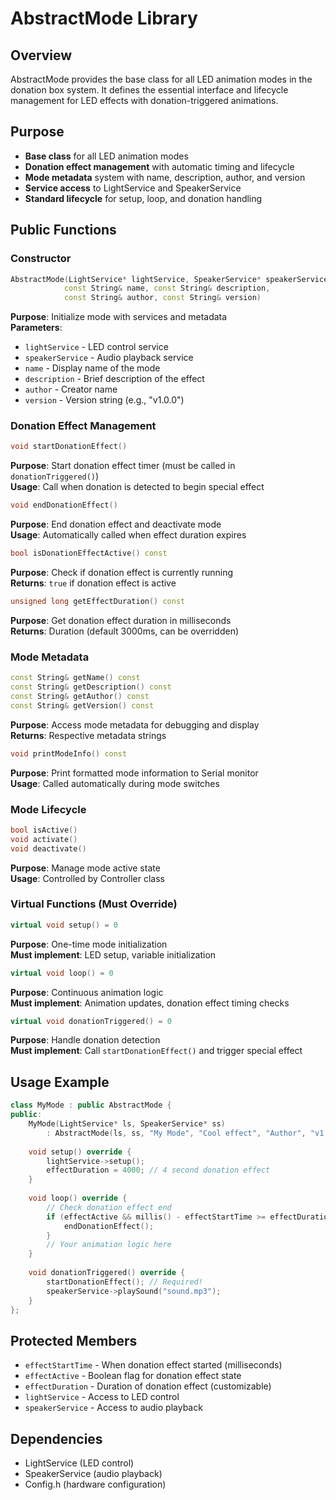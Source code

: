 # AbstractMode Library

## Overview
AbstractMode provides the base class for all LED animation modes in the donation box system. It defines the essential interface and lifecycle management for LED effects with donation-triggered animations.

## Purpose
- **Base class** for all LED animation modes
- **Donation effect management** with automatic timing and lifecycle
- **Mode metadata** system with name, description, author, and version
- **Service access** to LightService and SpeakerService
- **Standard lifecycle** for setup, loop, and donation handling

## Public Functions

### Constructor
```cpp
AbstractMode(LightService* lightService, SpeakerService* speakerService, 
            const String& name, const String& description, 
            const String& author, const String& version)
```
**Purpose**: Initialize mode with services and metadata  
**Parameters**: 
- `lightService` - LED control service
- `speakerService` - Audio playback service  
- `name` - Display name of the mode
- `description` - Brief description of the effect
- `author` - Creator name
- `version` - Version string (e.g., "v1.0.0")

### Donation Effect Management
```cpp
void startDonationEffect()
```
**Purpose**: Start donation effect timer (must be called in `donationTriggered()`)  
**Usage**: Call when donation is detected to begin special effect

```cpp
void endDonationEffect()
```
**Purpose**: End donation effect and deactivate mode  
**Usage**: Automatically called when effect duration expires

```cpp
bool isDonationEffectActive() const
```
**Purpose**: Check if donation effect is currently running  
**Returns**: `true` if donation effect is active

```cpp
unsigned long getEffectDuration() const
```
**Purpose**: Get donation effect duration in milliseconds  
**Returns**: Duration (default 3000ms, can be overridden)

### Mode Metadata
```cpp
const String& getName() const
const String& getDescription() const  
const String& getAuthor() const
const String& getVersion() const
```
**Purpose**: Access mode metadata for debugging and display  
**Returns**: Respective metadata strings

```cpp
void printModeInfo() const
```
**Purpose**: Print formatted mode information to Serial monitor  
**Usage**: Called automatically during mode switches

### Mode Lifecycle
```cpp
bool isActive()
void activate()
void deactivate()
```
**Purpose**: Manage mode active state  
**Usage**: Controlled by Controller class

### Virtual Functions (Must Override)
```cpp
virtual void setup() = 0
```
**Purpose**: One-time mode initialization  
**Must implement**: LED setup, variable initialization

```cpp
virtual void loop() = 0  
```
**Purpose**: Continuous animation logic  
**Must implement**: Animation updates, donation effect timing checks

```cpp
virtual void donationTriggered() = 0
```
**Purpose**: Handle donation detection  
**Must implement**: Call `startDonationEffect()` and trigger special effect

## Usage Example
```cpp
class MyMode : public AbstractMode {
public:
    MyMode(LightService* ls, SpeakerService* ss) 
        : AbstractMode(ls, ss, "My Mode", "Cool effect", "Author", "v1.0") {}
    
    void setup() override {
        lightService->setup();
        effectDuration = 4000; // 4 second donation effect
    }
    
    void loop() override {
        // Check donation effect end
        if (effectActive && millis() - effectStartTime >= effectDuration) {
            endDonationEffect();
        }
        // Your animation logic here
    }
    
    void donationTriggered() override {
        startDonationEffect(); // Required!
        speakerService->playSound("sound.mp3");
    }
};
```

## Protected Members
- `effectStartTime` - When donation effect started (milliseconds)
- `effectActive` - Boolean flag for donation effect state
- `effectDuration` - Duration of donation effect (customizable)
- `lightService` - Access to LED control
- `speakerService` - Access to audio playback

## Dependencies
- LightService (LED control)
- SpeakerService (audio playback)
- Config.h (hardware configuration)
